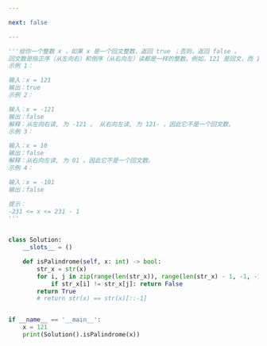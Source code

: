 ```yaml
---

next: false

---
```




<BlogInfo id="1302" title="8.回文数" author="白日梦想猿" pv=0 read_times=0 pre_cost_time="0分34秒" category="leetcode" tag_list="['leetcode']" create_time="2021.10.22 10:20:58" update_time="2022.08.10 14:13:06" />

```python
'''给你一个整数 x ，如果 x 是一个回文整数，返回 true ；否则，返回 false 。
回文数是指正序（从左向右）和倒序（从右向左）读都是一样的整数。例如，121 是回文，而 123 不是。
示例 1：

输入：x = 121
输出：true
示例 2：

输入：x = -121
输出：false
解释：从左向右读, 为 -121 。 从右向左读, 为 121- 。因此它不是一个回文数。
示例 3：

输入：x = 10
输出：false
解释：从右向左读, 为 01 。因此它不是一个回文数。
示例 4：

输入：x = -101
输出：false

提示：
-231 <= x <= 231 - 1
'''


class Solution:
    __slots__ = ()

    def isPalindrome(self, x: int) -> bool:
        str_x = str(x)
        for i, j in zip(range(len(str_x)), range(len(str_x) - 1, -1, -1)):
            if str_x[i] != str_x[j]: return False
        return True
        # return str(x) == str(x)[::-1]


if __name__ == '__main__':
    x = 121
    print(Solution().isPalindrome(x))

```



<ActionBox />
